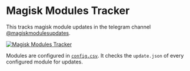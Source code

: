 # Magisk Modules Tracker

This tracks magisk module updates 
in the telegram channel 
[@magiskmodulesupdates](https://t.me/magiskmodulesupdates).

[![Magisk Modules Tracker](https://github.com/programminghoch10/tracker-collection/actions/workflows/magisk-modules.yml/badge.svg)](https://github.com/programminghoch10/tracker-collection/actions/workflows/magisk-modules.yml)

Modules are configured in [`config.csv`](config.csv).
It checks the `update.json` of every configured module for updates.
